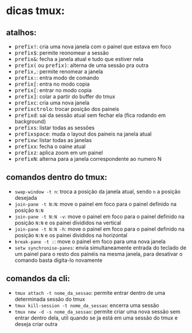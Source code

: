 dicas tmux:
=========

atalhos:
--------
* <kbd>prefix</kbd><kbd>!</kbd>: cria uma nova janela com o painel que estava em foco
* <kbd>prefix</kbd><kbd>$</kbd>: permite reonomear a sessão
* <kbd>prefix</kbd><kbd>&</kbd>: fecha a janela atual e tudo que estiver nela
* <kbd>prefix</kbd><kbd>(</kbd> ou <kbd>prefix</kbd><kbd>)</kbd>: alterna de uma sessão pra outra
* <kbd>prefix</kbd><kbd>,</kbd>: permite renomear a janela
* <kbd>prefix</kbd><kbd>:</kbd>: entra modo de comando
* <kbd>prefix</kbd><kbd>[</kbd>: entra no modo copia
* <kbd>prefix</kbd><kbd>[</kbd>: entrar no modo copia
* <kbd>prefix</kbd><kbd>]</kbd>: colar a partir do buffer do tmux
* <kbd>prefix</kbd><kbd>c</kbd>: cria uma nova janela
* <kbd>prefix</kbd><kbd>ctrol</kbd><kbd>o</kbd>: trocar posição dos paineis
* <kbd>prefix</kbd><kbd>d</kbd>: sai da sessão atual sem fechar ela (fica rodando em background)
* <kbd>prefix</kbd><kbd>s</kbd>: listar todas as sessões
* <kbd>prefix</kbd><kbd>space</kbd>: muda o layout dos paineis na janela atual
* <kbd>prefix</kbd><kbd>w</kbd>: listar todas as janelas
* <kbd>prefix</kbd><kbd>x</kbd>: fecha o oaine atual
* <kbd>prefix</kbd><kbd>z</kbd>: aplica zoom em um painel
* <kbd>prefix</kbd><kbd>N</kbd>: alterna para a janela correspondente ao numero N

comandos dentro do tmux:
------------------------
* `swap-window -t n`: troca a posição da janela atual, sendo `n` a posição desejada
* `join-pane -t N:N`: move o painel em foco para o painel definido na posição `N:N`
* `join-pane -t N:N -v`: move o painel em foco para o painel definido na posição `N:N` e os painei divididos na vertical
* `join-pane -t N:N -h`: move o painel em foco para o painel definido na posição `N:N` e os painei divididos na horizontal
* `break-pane -t :`: move o painel em foco para uma nova janela
* `setw synchronise-panes`: envia simultaneamente entrada do teclado de um painel para o resto dos painéis na mesma janela, para desativar o comando basta digita-lo novamente

comandos da cli:
----------------
* `tmux attach -t nome_da_sessao`: permite entrar dentro de uma determinada sessão do tmux
* `tmux kill-session -t nome_da_sessao`: encerra uma sessão
* `tmux new -d -s nome_da_sessao`: permite criar uma nova sessão sem entrar dentro dela, util quando se ja está em uma sessão do tmux e deseja criar outra

